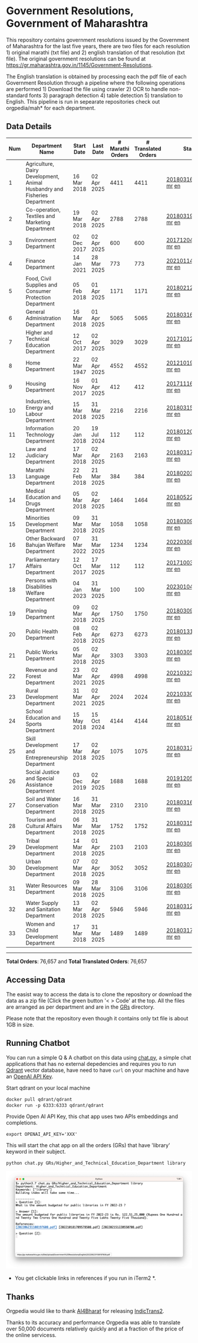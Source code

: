 # Government Resolutions, Government of Maharashtra

This repository contains government resolutions issued by the Government of Maharashtra for the last five years, there are two files for each resolution 1) original marathi (txt file) and 2) english translation of that resolution (txt file). The original government resolutions can be found at https://gr.maharashtra.gov.in/1145/Government-Resolutions.

The English translation is obtained by processing each the pdf file of each Government Resolution through a pipeline where the following operations are performed 1) Download the file using crawler 2) OCR to handle non-standard fonts 3) paragraph detection 4) table  detection 5) translation to English. This pipeline is run in sepearate repositories check out orgpedia/mah* for each department.


## Data Details

| Num | Department Name | Start Date | Last Date | # Marathi Orders | # Translated Orders | Starting Order | Last Order |
| --- | --------------- | ---------- | --------- | ---------------- | ------------------- | -------------- | ---------- |
| 1 | Agriculture, Dairy Development, Animal Husbandry and Fisheries Department | 16 Mar 2018 | 02 Apr 2025 | 4411 | 4411 | [201803161624182101.pdf](https://gr.maharashtra.gov.in/Site/Upload/Government%20Resolutions/English/201803161624182101.pdf) [mr](GRs/Agriculture,_Dairy_Development,_Animal_Husbandry_and_Fisheries_Department/201803161624182101.pdf.mr.txt) [en](GRs/Agriculture,_Dairy_Development,_Animal_Husbandry_and_Fisheries_Department/201803161624182101.pdf.en.txt) | [202504021804204701.pdf](https://gr.maharashtra.gov.in/Site/Upload/Government%20Resolutions/English/202504021804204701.pdf) [mr](GRs/Agriculture,_Dairy_Development,_Animal_Husbandry_and_Fisheries_Department/202504021804204701.pdf.mr.txt) [en](GRs/Agriculture,_Dairy_Development,_Animal_Husbandry_and_Fisheries_Department/202504021804204701.pdf.en.txt) |
| 2 | Co-operation, Textiles and Marketing Department | 19 Mar 2018 | 02 Apr 2025 | 2788 | 2788 | [201803191257576702.pdf](https://gr.maharashtra.gov.in/Site/Upload/Government%20Resolutions/English/201803191257576702.pdf) [mr](GRs/Co-operation,_Textiles_and_Marketing_Department/201803191257576702.pdf.mr.txt) [en](GRs/Co-operation,_Textiles_and_Marketing_Department/201803191257576702.pdf.en.txt) | [202504021558311902.pdf](https://gr.maharashtra.gov.in/Site/Upload/Government%20Resolutions/English/202504021558311902.pdf) [mr](GRs/Co-operation,_Textiles_and_Marketing_Department/202504021558311902.pdf.mr.txt) [en](GRs/Co-operation,_Textiles_and_Marketing_Department/202504021558311902.pdf.en.txt) |
| 3 | Environment Department | 02 Dec 2017 | 02 Apr 2025 | 600 | 600 | [201712041147216904.pdf](https://gr.maharashtra.gov.in/Site/Upload/Government%20Resolutions/English/201712041147216904.pdf) [mr](GRs/Environment_Department/201712041147216904.pdf.mr.txt) [en](GRs/Environment_Department/201712041147216904.pdf.en.txt) | [202504021553477804.pdf](https://gr.maharashtra.gov.in/Site/Upload/Government%20Resolutions/English/202504021553477804....pdf) [mr](GRs/Environment_Department/202504021553477804.pdf.mr.txt) [en](GRs/Environment_Department/202504021553477804.pdf.en.txt) |
| 4 | Finance Department | 14 Jan 2021 | 28 Mar 2025 | 773 | 773 | [202101141237329905.pdf](https://gr.maharashtra.gov.in/Site/Upload/Government%20Resolutions/English/202101141237329905.pdf) [mr](GRs/Finance_Department/202101141237329905.pdf.mr.txt) [en](GRs/Finance_Department/202101141237329905.pdf.en.txt) | [202503281034568905.pdf](https://gr.maharashtra.gov.in/Site/Upload/Government%20Resolutions/English/202503281034568905.pdf) [mr](GRs/Finance_Department/202503281034568905.pdf.mr.txt) [en](GRs/Finance_Department/202503281034568905.pdf.en.txt) |
| 5 | Food, Civil Supplies and Consumer Protection Department | 05 Feb 2018 | 01 Apr 2025 | 1171 | 1171 | [201802121244545806.pdf](https://gr.maharashtra.gov.in/Site/Upload/Government%20Resolutions/English/201802121244545806.pdf) [mr](GRs/Food,_Civil_Supplies_and_Consumer_Protection_Department/201802121244545806.pdf.mr.txt) [en](GRs/Food,_Civil_Supplies_and_Consumer_Protection_Department/201802121244545806.pdf.en.txt) | [202504011559243006.pdf](https://gr.maharashtra.gov.in/Site/Upload/Government%20Resolutions/English/202504011559243006.pdf) [mr](GRs/Food,_Civil_Supplies_and_Consumer_Protection_Department/202504011559243006.pdf.mr.txt) [en](GRs/Food,_Civil_Supplies_and_Consumer_Protection_Department/202504011559243006.pdf.en.txt) |
| 6 | General Administration Department | 16 Mar 2018 | 01 Apr 2025 | 5065 | 5065 | [201803161224022707.pdf](https://gr.maharashtra.gov.in/Site/Upload/Government%20Resolutions/English/201803161224022707.pdf) [mr](GRs/General_Administration_Department/201803161224022707.pdf.mr.txt) [en](GRs/General_Administration_Department/201803161224022707.pdf.en.txt) | [202504011811587607.pdf](https://gr.maharashtra.gov.in/Site/Upload/Government%20Resolutions/English/202504011811587607.pdf) [mr](GRs/General_Administration_Department/202504011811587607.pdf.mr.txt) [en](GRs/General_Administration_Department/202504011811587607.pdf.en.txt) |
| 7 | Higher and Technical Education Department | 12 Oct 2017 | 02 Apr 2025 | 3029 | 3029 | [201710121514029708.pdf](https://gr.maharashtra.gov.in/Site/Upload/Government%20Resolutions/English/201710121514029708.pdf) [mr](GRs/Higher_and_Technical_Education_Department/201710121514029708.pdf.mr.txt) [en](GRs/Higher_and_Technical_Education_Department/201710121514029708.pdf.en.txt) | [202504021443389008.pdf](https://gr.maharashtra.gov.in/Site/Upload/Government%20Resolutions/English/202504021443389008.pdf) [mr](GRs/Higher_and_Technical_Education_Department/202504021443389008.pdf.mr.txt) [en](GRs/Higher_and_Technical_Education_Department/202504021443389008.pdf.en.txt) |
| 8 | Home Department | 22 Mar 1947 | 02 Apr 2025 | 4552 | 4552 | [201210191648552129.pdf](https://gr.maharashtra.gov.in/Site/Upload/Government%20Resolutions/English/201210191648552129.pdf) [mr](GRs/Home_Department/201210191648552129.pdf.mr.txt) [en](GRs/Home_Department/201210191648552129.pdf.en.txt) | [202504021751305729.pdf](https://gr.maharashtra.gov.in/Site/Upload/Government%20Resolutions/English/202504021751305729.pdf) [mr](GRs/Home_Department/202504021751305729.pdf.mr.txt) [en](GRs/Home_Department/202504021751305729.pdf.en.txt) |
| 9 | Housing Department | 16 Nov 2017 | 01 Apr 2025 | 412 | 412 | [201711161447076609.pdf](https://gr.maharashtra.gov.in/Site/Upload/Government%20Resolutions/English/201711161447076609.pdf) [mr](GRs/Housing_Department/201711161447076609.pdf.mr.txt) [en](GRs/Housing_Department/201711161447076609.pdf.en.txt) | [202504011551585009.pdf](https://gr.maharashtra.gov.in/Site/Upload/Government%20Resolutions/English/202504011551585009.pdf) [mr](GRs/Housing_Department/202504011551585009.pdf.mr.txt) [en](GRs/Housing_Department/202504011551585009.pdf.en.txt) |
| 10 | Industries, Energy and Labour Department | 15 Mar 2018 | 31 Mar 2025 | 2216 | 2216 | [201803151204055010.pdf](https://gr.maharashtra.gov.in/Site/Upload/Government%20Resolutions/English/201803151204055010.pdf) [mr](GRs/Industries,_Energy_and_Labour_Department/201803151204055010.pdf.mr.txt) [en](GRs/Industries,_Energy_and_Labour_Department/201803151204055010.pdf.en.txt) | [202503312311560410.pdf](https://gr.maharashtra.gov.in/Site/Upload/Government%20Resolutions/English/202503312311560410.pdf) [mr](GRs/Industries,_Energy_and_Labour_Department/202503312311560410.pdf.mr.txt) [en](GRs/Industries,_Energy_and_Labour_Department/202503312311560410.pdf.en.txt) |
| 11 | Information Technology Department | 20 Jan 2018 | 19 Jul 2024 | 112 | 112 | [201801201843024511.pdf](https://gr.maharashtra.gov.in/Site/Upload/Government%20Resolutions/English/201801201843024511.pdf) [mr](GRs/Information_Technology_Department/201801201843024511.pdf.mr.txt) [en](GRs/Information_Technology_Department/201801201843024511.pdf.en.txt) | [202407191742379111.pdf](https://gr.maharashtra.gov.in/Site/Upload/Government%20Resolutions/English/202407191742379111.pdf) [mr](GRs/Information_Technology_Department/202407191742379111.pdf.mr.txt) [en](GRs/Information_Technology_Department/202407191742379111.pdf.en.txt) |
| 12 | Law and Judiciary Department | 17 Mar 2018 | 02 Apr 2025 | 2163 | 2163 | [201803171129290212.pdf](https://gr.maharashtra.gov.in/Site/Upload/Government%20Resolutions/English/201803171129290212.pdf) [mr](GRs/Law_and_Judiciary_Department/201803171129290212.pdf.mr.txt) [en](GRs/Law_and_Judiciary_Department/201803171129290212.pdf.en.txt) | [202504021625540512.pdf](https://gr.maharashtra.gov.in/Site/Upload/Government%20Resolutions/English/202504021625540512.pdf) [mr](GRs/Law_and_Judiciary_Department/202504021625540512.pdf.mr.txt) [en](GRs/Law_and_Judiciary_Department/202504021625540512.pdf.en.txt) |
| 13 | Marathi Language Department | 22 Feb 2018 | 21 Mar 2025 | 384 | 384 | [201802031549154233.pdf](https://gr.maharashtra.gov.in/Site/Upload/Government%20Resolutions/English/201802031549154233.pdf) [mr](GRs/Marathi_Language_Department/201802031549154233.pdf.mr.txt) [en](GRs/Marathi_Language_Department/201802031549154233.pdf.en.txt) | [202503211701294433.pdf](https://gr.maharashtra.gov.in/Site/Upload/Government%20Resolutions/English/202503211701294433.pdf) [mr](GRs/Marathi_Language_Department/202503211701294433.pdf.mr.txt) [en](GRs/Marathi_Language_Department/202503211701294433.pdf.en.txt) |
| 14 | Medical Education and Drugs Department | 05 Mar 2018 | 02 Apr 2025 | 1464 | 1464 | [201805221424292513.pdf](https://gr.maharashtra.gov.in/Site/Upload/Government%20Resolutions/English/201805221424292513.pdf) [mr](GRs/Medical_Education_and_Drugs_Department/201805221424292513.pdf.mr.txt) [en](GRs/Medical_Education_and_Drugs_Department/201805221424292513.pdf.en.txt) | [202504021531001913.pdf](https://gr.maharashtra.gov.in/Site/Upload/Government%20Resolutions/English/202504021531001913.pdf) [mr](GRs/Medical_Education_and_Drugs_Department/202504021531001913.pdf.mr.txt) [en](GRs/Medical_Education_and_Drugs_Department/202504021531001913.pdf.en.txt) |
| 15 | Minorities Development Department | 09 Mar 2018 | 31 Mar 2025 | 1058 | 1058 | [201803091218355314.pdf](https://gr.maharashtra.gov.in/Site/Upload/Government%20Resolutions/English/201803091218355314.pdf) [mr](GRs/Minorities_Development_Department/201803091218355314.pdf.mr.txt) [en](GRs/Minorities_Development_Department/201803091218355314.pdf.en.txt) | [202503311917093814.pdf](https://gr.maharashtra.gov.in/Site/Upload/Government%20Resolutions/English/202503311917093814.pdf) [mr](GRs/Minorities_Development_Department/202503311917093814.pdf.mr.txt) [en](GRs/Minorities_Development_Department/202503311917093814.pdf.en.txt) |
| 16 | Other Backward Bahujan Welfare Department | 07 Mar 2022 | 31 Mar 2025 | 1234 | 1234 | [202203081752439334.pdf](https://gr.maharashtra.gov.in/Site/Upload/Government%20Resolutions/English/202203081752439334.pdf) [mr](GRs/Other_Backward_Bahujan_Welfare_Department/202203081752439334.pdf.mr.txt) [en](GRs/Other_Backward_Bahujan_Welfare_Department/202203081752439334.pdf.en.txt) | [202503312239109834.pdf](https://gr.maharashtra.gov.in/Site/Upload/Government%20Resolutions/English/202503312239109834.pdf) [mr](GRs/Other_Backward_Bahujan_Welfare_Department/202503312239109834.pdf.mr.txt) [en](GRs/Other_Backward_Bahujan_Welfare_Department/202503312239109834.pdf.en.txt) |
| 17 | Parliamentary Affairs Department | 12 Oct 2017 | 17 Mar 2025 | 112 | 112 | [201710031642378615.pdf](https://gr.maharashtra.gov.in/Site/Upload/Government%20Resolutions/English/201710031642378615.pdf) [mr](GRs/Parliamentary_Affairs_Department/201710031642378615.pdf.mr.txt) [en](GRs/Parliamentary_Affairs_Department/201710031642378615.pdf.en.txt) | [202503171104518215.pdf](https://gr.maharashtra.gov.in/Site/Upload/Government%20Resolutions/English/202503171104518215.pdf) [mr](GRs/Parliamentary_Affairs_Department/202503171104518215.pdf.mr.txt) [en](GRs/Parliamentary_Affairs_Department/202503171104518215.pdf.en.txt) |
| 18 | Persons with Disabilities Welfare Department | 04 Jan 2023 | 31 Mar 2025 | 100 | 100 | [202301041906309635.pdf](https://gr.maharashtra.gov.in/Site/Upload/Government%20Resolutions/English/202301041906309635.pdf) [mr](GRs/Persons_with_Disabilities_Welfare_Department/202301041906309635.pdf.mr.txt) [en](GRs/Persons_with_Disabilities_Welfare_Department/202301041906309635.pdf.en.txt) | [202503311725568235.pdf](https://gr.maharashtra.gov.in/Site/Upload/Government%20Resolutions/English/202503311725568235.pdf) [mr](GRs/Persons_with_Disabilities_Welfare_Department/202503311725568235.pdf.mr.txt) [en](GRs/Persons_with_Disabilities_Welfare_Department/202503311725568235.pdf.en.txt) |
| 19 | Planning Department | 09 Mar 2018 | 02 Apr 2025 | 1750 | 1750 | [201803091441032716.pdf](https://gr.maharashtra.gov.in/Site/Upload/Government%20Resolutions/English/201803091441032716.pdf) [mr](GRs/Planning_Department/201803091441032716.pdf.mr.txt) [en](GRs/Planning_Department/201803091441032716.pdf.en.txt) | [202504021155154816.pdf](https://gr.maharashtra.gov.in/Site/Upload/Government%20Resolutions/English/202504021155154816.pdf) [mr](GRs/Planning_Department/202504021155154816.pdf.mr.txt) [en](GRs/Planning_Department/202504021155154816.pdf.en.txt) |
| 20 | Public Health Department | 08 Feb 2018 | 02 Apr 2025 | 6273 | 6273 | [201801311722275417.pdf](https://gr.maharashtra.gov.in/Site/Upload/Government%20Resolutions/English/201801311722275417.pdf) [mr](GRs/Public_Health_Department/201801311722275417.pdf.mr.txt) [en](GRs/Public_Health_Department/201801311722275417.pdf.en.txt) | [202504021554034617.pdf](https://gr.maharashtra.gov.in/Site/Upload/Government%20Resolutions/English/202504021554034617.pdf) [mr](GRs/Public_Health_Department/202504021554034617.pdf.mr.txt) [en](GRs/Public_Health_Department/202504021554034617.pdf.en.txt) |
| 21 | Public Works Department | 05 Mar 2018 | 02 Apr 2025 | 3303 | 3303 | [201803051515468118.pdf](https://gr.maharashtra.gov.in/Site/Upload/Government%20Resolutions/English/201803051515468118.pdf) [mr](GRs/Public_Works_Department/201803051515468118.pdf.mr.txt) [en](GRs/Public_Works_Department/201803051515468118.pdf.en.txt) | [202504021138268218.pdf](https://gr.maharashtra.gov.in/Site/Upload/Government%20Resolutions/English/202504021138268218....pdf) [mr](GRs/Public_Works_Department/202504021138268218.pdf.mr.txt) [en](GRs/Public_Works_Department/202504021138268218.pdf.en.txt) |
| 22 | Revenue and Forest Department | 23 Mar 2021 | 02 Apr 2025 | 4998 | 4998 | [202103231328393119.pdf](https://gr.maharashtra.gov.in/Site/Upload/Government%20Resolutions/English/202103231328393119.pdf) [mr](GRs/Revenue_and_Forest_Department/202103231328393119.pdf.mr.txt) [en](GRs/Revenue_and_Forest_Department/202103231328393119.pdf.en.txt) | [202504021834362619.pdf](https://gr.maharashtra.gov.in/Site/Upload/Government%20Resolutions/English/202504021834362619.pdf) [mr](GRs/Revenue_and_Forest_Department/202504021834362619.pdf.mr.txt) [en](GRs/Revenue_and_Forest_Department/202504021834362619.pdf.en.txt) |
| 23 | Rural Development Department | 31 Mar 2021 | 02 Apr 2025 | 2024 | 2024 | [202103301021181120.pdf](https://gr.maharashtra.gov.in/Site/Upload/Government%20Resolutions/English/202103301021181120.pdf) [mr](GRs/Rural_Development_Department/202103301021181120.pdf.mr.txt) [en](GRs/Rural_Development_Department/202103301021181120.pdf.en.txt) | [202504021449477020.pdf](https://gr.maharashtra.gov.in/Site/Upload/Government%20Resolutions/English/202504021449477020.pdf) [mr](GRs/Rural_Development_Department/202504021449477020.pdf.mr.txt) [en](GRs/Rural_Development_Department/202504021449477020.pdf.en.txt) |
| 24 | School Education and Sports Department | 15 May 2018 | 15 Oct 2024 | 4144 | 4144 | [201805161114241221.pdf](https://gr.maharashtra.gov.in/Site/Upload/Government%20Resolutions/English/201805161114241221.pdf) [mr](GRs/School_Education_and_Sports_Department/201805161114241221.pdf.mr.txt) [en](GRs/School_Education_and_Sports_Department/201805161114241221.pdf.en.txt) | [202410152127537021.pdf](https://gr.maharashtra.gov.in/Site/Upload/Government%20Resolutions/English/202410152127537021.pdf) [mr](GRs/School_Education_and_Sports_Department/202410152127537021.pdf.mr.txt) [en](GRs/School_Education_and_Sports_Department/202410152127537021.pdf.en.txt) |
| 25 | Skill Development and Entrepreneurship Department | 17 Mar 2018 | 02 Apr 2025 | 1075 | 1075 | [201803171322099003.pdf](https://gr.maharashtra.gov.in/Site/Upload/Government%20Resolutions/English/201803171322099003.pdf) [mr](GRs/Skill_Development_and_Entrepreneurship_Department/201803171322099003.pdf.mr.txt) [en](GRs/Skill_Development_and_Entrepreneurship_Department/201803171322099003.pdf.en.txt) | [202504021759148903.pdf](https://gr.maharashtra.gov.in/Site/Upload/Government%20Resolutions/English/202504021759148903.pdf) [mr](GRs/Skill_Development_and_Entrepreneurship_Department/202504021759148903.pdf.mr.txt) [en](GRs/Skill_Development_and_Entrepreneurship_Department/202504021759148903.pdf.en.txt) |
| 26 | Social Justice and Special Assistance Department | 03 Dec 2019 | 02 Apr 2025 | 1688 | 1688 | [201912051107011622.pdf](https://gr.maharashtra.gov.in/Site/Upload/Government%20Resolutions/English/201912051107011622.pdf) [mr](GRs/Social_Justice_and_Special_Assistance_Department/201912051107011622.pdf.mr.txt) [en](GRs/Social_Justice_and_Special_Assistance_Department/201912051107011622.pdf.en.txt) | [202504021452431622.pdf](https://gr.maharashtra.gov.in/Site/Upload/Government%20Resolutions/English/202504021452431622.pdf) [mr](GRs/Social_Justice_and_Special_Assistance_Department/202504021452431622.pdf.mr.txt) [en](GRs/Social_Justice_and_Special_Assistance_Department/202504021452431622.pdf.en.txt) |
| 27 | Soil and Water Conservation Department | 16 Mar 2018 | 31 Mar 2025 | 2310 | 2310 | [201803161247582426.pdf](https://gr.maharashtra.gov.in/Site/Upload/Government%20Resolutions/English/201803161247582426.pdf) [mr](GRs/Soil_and_Water_Conservation_Department/201803161247582426.pdf.mr.txt) [en](GRs/Soil_and_Water_Conservation_Department/201803161247582426.pdf.en.txt) | [202503312333050626.pdf](https://gr.maharashtra.gov.in/Site/Upload/Government%20Resolutions/English/202503312333050626.pdf) [mr](GRs/Soil_and_Water_Conservation_Department/202503312333050626.pdf.mr.txt) [en](GRs/Soil_and_Water_Conservation_Department/202503312333050626.pdf.en.txt) |
| 28 | Tourism and Cultural Affairs Department | 06 Mar 2018 | 31 Mar 2025 | 1752 | 1752 | [201803151055091823.pdf](https://gr.maharashtra.gov.in/Site/Upload/Government%20Resolutions/English/201803151055091823.pdf) [mr](GRs/Tourism_and_Cultural_Affairs_Department/201803151055091823.pdf.mr.txt) [en](GRs/Tourism_and_Cultural_Affairs_Department/201803151055091823.pdf.en.txt) | [202503312325533023.pdf](https://gr.maharashtra.gov.in/Site/Upload/Government%20Resolutions/English/202503312325533023.pdf) [mr](GRs/Tourism_and_Cultural_Affairs_Department/202503312325533023.pdf.mr.txt) [en](GRs/Tourism_and_Cultural_Affairs_Department/202503312325533023.pdf.en.txt) |
| 29 | Tribal Development Department | 14 Mar 2018 | 01 Apr 2025 | 2103 | 2103 | [201803091105184924.pdf](https://gr.maharashtra.gov.in/Site/Upload/Government%20Resolutions/English/201803091105184924.pdf) [mr](GRs/Tribal_Development_Department/201803091105184924.pdf.mr.txt) [en](GRs/Tribal_Development_Department/201803091105184924.pdf.en.txt) | [202504011533167424.pdf](https://gr.maharashtra.gov.in/Site/Upload/Government%20Resolutions/English/202504011533167424.pdf) [mr](GRs/Tribal_Development_Department/202504011533167424.pdf.mr.txt) [en](GRs/Tribal_Development_Department/202504011533167424.pdf.en.txt) |
| 30 | Urban Development Department | 07 Mar 2018 | 02 Apr 2025 | 3052 | 3052 | [201803071203178325.pdf](https://gr.maharashtra.gov.in/Site/Upload/Government%20Resolutions/English/201803071203178325.pdf) [mr](GRs/Urban_Development_Department/201803071203178325.pdf.mr.txt) [en](GRs/Urban_Development_Department/201803071203178325.pdf.en.txt) | [202504021251343725.pdf](https://gr.maharashtra.gov.in/Site/Upload/Government%20Resolutions/English/202504021251343725.pdf) [mr](GRs/Urban_Development_Department/202504021251343725.pdf.mr.txt) [en](GRs/Urban_Development_Department/202504021251343725.pdf.en.txt) |
| 31 | Water Resources Department | 09 Mar 2018 | 28 Mar 2025 | 3106 | 3106 | [201803091034435527.pdf](https://gr.maharashtra.gov.in/Site/Upload/Government%20Resolutions/English/201803091034435527.pdf) [mr](GRs/Water_Resources_Department/201803091034435527.pdf.mr.txt) [en](GRs/Water_Resources_Department/201803091034435527.pdf.en.txt) | [202503281630445827.pdf](https://gr.maharashtra.gov.in/Site/Upload/Government%20Resolutions/English/202503281630445827.pdf) [mr](GRs/Water_Resources_Department/202503281630445827.pdf.mr.txt) [en](GRs/Water_Resources_Department/202503281630445827.pdf.en.txt) |
| 32 | Water Supply and Sanitation Department | 13 Mar 2018 | 02 Apr 2025 | 5946 | 5946 | [201803121414108428.pdf](https://gr.maharashtra.gov.in/Site/Upload/Government%20Resolutions/English/201803121414108428.pdf) [mr](GRs/Water_Supply_and_Sanitation_Department/201803121414108428.pdf.mr.txt) [en](GRs/Water_Supply_and_Sanitation_Department/201803121414108428.pdf.en.txt) | [202504021446599128.pdf](https://gr.maharashtra.gov.in/Site/Upload/Government%20Resolutions/English/202504021446599128.pdf) [mr](GRs/Water_Supply_and_Sanitation_Department/202504021446599128.pdf.mr.txt) [en](GRs/Water_Supply_and_Sanitation_Department/202504021446599128.pdf.en.txt) |
| 33 | Women and Child Development Department | 17 Mar 2018 | 31 Mar 2025 | 1489 | 1489 | [201803171539444330.pdf](https://gr.maharashtra.gov.in/Site/Upload/Government%20Resolutions/English/201803171539444330.pdf) [mr](GRs/Women_and_Child_Development_Department/201803171539444330.pdf.mr.txt) [en](GRs/Women_and_Child_Development_Department/201803171539444330.pdf.en.txt) | [202503311628081530.pdf](https://gr.maharashtra.gov.in/Site/Upload/Government%20Resolutions/English/202503311628081530.pdf) [mr](GRs/Women_and_Child_Development_Department/202503311628081530.pdf.mr.txt) [en](GRs/Women_and_Child_Development_Department/202503311628081530.pdf.en.txt) |
----------------------------------------------------------------------------------------------------

**Total Orders**: 76,657 and **Total Translated Orders**: 76,657
## Accessing Data

The easist way to access the data is to clone the repository or download the data as a zip file (Click the green button '< > Code' at the top. All the files are arranged as per department and are in the [GRs](GRs) directory.

Please note that the repository even though it contains only txt file is about 1GB in size.

## Running Chatbot

You can run a simple Q & A chatbot on this data using [chat.py](chat.py), a simple chat applications that has no external depedencies and requires you to run [Qdrant](https://qdrant.tech/) vector database, have need to have `curl` on your machine and have an [OpenAI API Key](https://help.openai.com/en/articles/4936850-where-do-i-find-my-secret-api-key).

Start qdrant on your local machine
```shell
docker pull qdrant/qdrant
docker run -p 6333:6333 qdrant/qdrant
```

Provide Open AI API Key, this chat app uses two APIs embeddings and completions.
```shell
export OPENAI_API_KEY='XXX'
```

This will start the chat app on all the orders (GRs) that have 'library' keyword in their subject.

```shell
python chat.py GRs/Higher_and_Technical_Education_Department library
```

![screenshot of running chat.py](screenshot.png)

* You get clickable links in references if you run in iTerm2 *.

## Thanks

Orgpedia would like to thank [AI4Bharat](https://ai4bharat.iitm.ac.in/) for releasing [IndicTrans2](https://github.com/AI4Bharat/IndicTrans2).

Thanks to its accuracy and performance Orgpedia was able to translate over 50,000 documents relatively quickly and at a fraction of the price of the online servicess.

